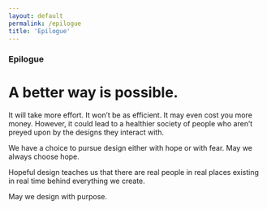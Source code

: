 ```yaml
---
layout: default
permalink: /epilogue﻿
title: 'Epilogue﻿'
---
```


### Epilogue

# A better way is possible.

It will take more effort. It won’t be as efficient. It may even cost you more money. However, it could lead to a healthier society of people who aren’t preyed upon by the designs they interact with.

We have a choice to pursue design either with hope or with fear. May we always choose hope.

Hopeful design teaches us that there are real people in real places existing in real time behind everything we create. 

May we design with purpose.

